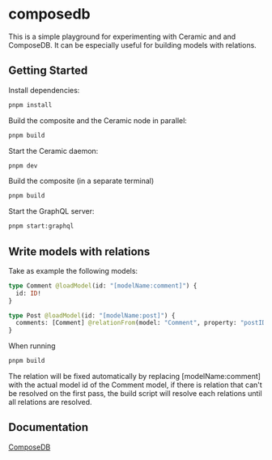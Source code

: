 # composedb

This is a simple playground for experimenting with Ceramic and and ComposeDB.
It can be especially useful for building models with relations.

## Getting Started

Install dependencies:

```bash
pnpm install
```

Build the composite and the Ceramic node in parallel:

```bash
pnpm build
```

Start the Ceramic daemon:

```bash
pnpm dev
```

Build the composite (in a separate terminal)

```bash
pnpm build
```

Start the GraphQL server:

```bash
pnpm start:graphql
```

## Write models with relations

Take as example the following models:

```graphql
type Comment @loadModel(id: "[modelName:comment]") {
  id: ID!
}

type Post @loadModel(id: "[modelName:post]") {
  comments: [Comment] @relationFrom(model: "Comment", property: "postID")
}
```

When running

```bash
pnpm build
```

The relation will be fixed automatically by replacing [modelName:comment] with the actual model id of the Comment model, if there is relation that can't be resolved on the first pass, the build script will resolve each relations until all relations are resolved.

## Documentation

[ComposeDB](https://composedb.js.org/docs/0.4.x/getting-started)
